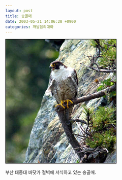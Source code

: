```yaml
---
layout: post
title: 송골매
date: 2003-05-21 14:06:28 +0900
categories: 깨달음의대화
---
```

<img src="./files/attach/images/198/152/001/1053493588.jpg" border="0" alt="" />  
  
부산 태종대 바닷가 절벽에 서식하고 있는 송골매.